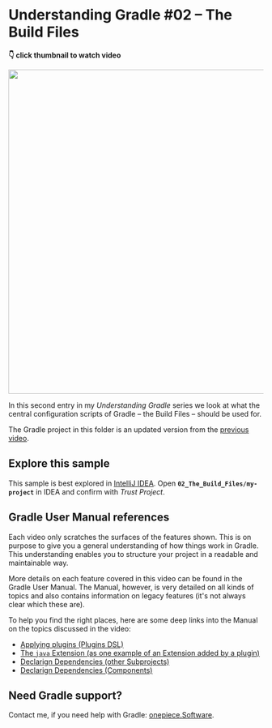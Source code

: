 # Understanding Gradle #02 – The Build Files

**👇 click thumbnail to watch video**

[<img src="https://onepiecesoftware.github.io/img/videos/02.png" width="640">](https://www.youtube.com/watch?v=OKjE_Lt_66U&list=PLWQK2ZdV4Yl2k2OmC_gsjDpdIBTN0qqkE)

In this second entry in my *Understanding Gradle* series we look at what the central configuration scripts of Gradle – the Build Files – should be used for.

The Gradle project in this folder is an updated version from the [previous video](../01_The_Settings_File).

## Explore this sample

This sample is best explored in [IntelliJ IDEA](https://www.jetbrains.com/idea/download).
Open **`02_The_Build_Files/my-project`** in IDEA and confirm with _Trust Project_.

## Gradle User Manual references

Each video only scratches the surfaces of the features shown.
This is on purpose to give you a general understanding of how things work in Gradle.
This understanding enables you to structure your project in a readable and maintainable way.

More details on each feature covered in this video can be found in the Gradle User Manual.
The Manual, however, is very detailed on all kinds of topics and also contains information on legacy features (it's not always clear which these are).

To help you find the right places, here are some deep links into the Manual on the topics discussed in the video:

* [Applying plugins (Plugins DSL)](https://docs.gradle.org/current/userguide/plugins.html#sec:plugins_block)
* [The `java` Extension (as one example of an Extension added by a plugin)](https://docs.gradle.org/current/userguide/java_plugin.html#sec:java-extension)
* [Declarign Dependencies (other Subprojects)](https://docs.gradle.org/current/userguide/declaring_dependencies_between_subprojects.html)
* [Declarign Dependencies (Components)](https://docs.gradle.org/current/userguide/declaring_dependencies.html)

## Need Gradle support?

Contact me, if you need help with Gradle: [onepiece.Software](http://onepiece.software).
